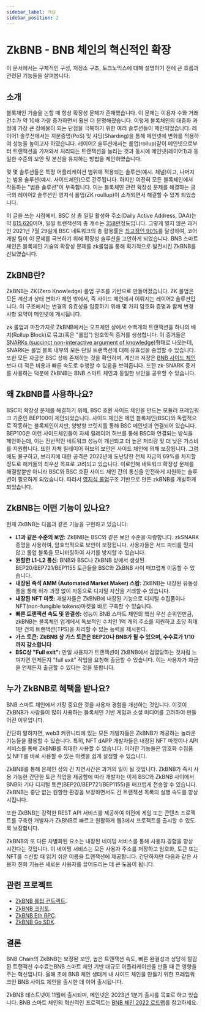 ```yaml
---
sidebar_label: 개요
sidebar_position: 2
---
```

# ZkBNB - BNB 체인의 혁신적인 확장

이 문서에서는 구체적인 구성, 저장소 구조, 토크노믹스에 대해 설명하기 전에 큰 흐름과 관련된 기능들을 살펴봅니다.

## 소개

블록체인 기술을 논할 때 항상 확장성 문제가 존재했습니다. 이 문제는 이용자 수와 거래 건수가 약 10배 가량 증가하면서 훨씬 더 분명해졌습니다. 이렇게 블록체인의 대중화 과정에 가장 큰 장애물이 되는 단점을 극복하기 위한 여러 솔루션들이 제안되었습니다. 레이어1 솔루션에서는 지분증명(PoS) 및 샤딩(Sharding)을 통해 메인넷에 변화를 적용하여 성능을 높이고자 하였습니다. 레이어2 솔루션에서는 롤업(rollup)같이 메인넷으로부터 트랜잭션을 가져와서 처리되는 트랜잭션을 늘리는 것과 동시에 메인넷(레이어1)과 동일한 수준의 보안 및 분산을 유지하는 방법을 제안하였습니다.

몇 몇 솔루션들은 특정 어플리케이션 범위에 적용되는 솔루션(예시. 체널)이고, 나머지는 범용 솔루션(예시. 사이드체인)으로 간주됩니다. 하지만 여전히 모든 블록체인에서 작동하는 "범용 솔루션"이 부족합니다. 이는 블록체인 관련 확장성 문제를 해결하는 궁극의 레이어2 솔루션인 영지식 롤업(ZK roullup)이 소개되면서 해결할 수 있게 되었습니다.

이 글을 쓰는 시점에서, BSC 상 총 일일 활성화 주소(Daily Active Address, DAA)는 약 [815,620](https://ycharts.com/indicators/sources/bscscan)이며, 일일 트랜잭션의 총 개수는 [358만](https://ycharts.com/indicators/reports/binance_smart_chain_statistics)정도입니다. 그렇게 멀지 않은 과거인 2021년 7월 29일에 BSC 네트워크의 총 활용률은 [최고점인 90%](https://bscscan.com/chart/networkutilization)를 달성하여, 코어 개발 팀이 이 문제를 극복하기 위해 확장성 솔루션을 고안하게 되었습니다. BNB 스마트 체인은 블록체인 기술의 확장성 문제를 zk롤업을 통해 획기적으로 발전시킨 ZkBNB를 선보였습니다.

## ZkBNB란?

ZkBNB는 ZK(Zero Knowledge) 롤업 구조를 기반으로 만들어졌습니다. ZK 롤업은 모든 계산과 상태 변화가 체인 밖에서, 즉 사이드 체인에서 이뤄지는 레이어2 솔루션입니다. 이 구조에서는 변경의 유효성을 입증하기 위해 몇 가지 암호화 증명과 함께 변경 사항 요약이 메인넷에 게시됩니다.

zk 롤업과 마찬가지로 ZkBNB에서는 오프체인 상에서 수백개의 트랜잭션을 하나의 배치(Rollup Block)로 묶고(혹은 "롤업") 암호학적 증거를 생성합니다. 이 증거들은 [SNARKs (succinct non-interactive argument of knowledge)](https://cointelegraph.com/explained/zk-starks-vs-zk-snarks-explained)형태로 나오는데, SNARK는 롤업 블록 내부의 모든 단일 트랜잭션에 대해 유효성을 증명할 수 있습니다. 또한 모든 자금은 BSC 상에 존재하는 것을 확인하며, 계산과 저장은 [BNB 사이드 체인](https://docs.bnbchain.org/docs/BNBSidechain/overview/bs-overview)보다 더 적은 비용과 빠른 속도로 수행할 수 있음을 보여줍니다. 또한 zk-SNARK 증거를 사용하는 덕분에 ZkBNB는 BNB 스마트 체인과 동일한 보안을 공유할 수 있습니다.

## 왜 ZkBNB를 사용하나요?

BSC의 확장성 문제를 해결하기 위해, BSC 호환 사이드 체인을 만드는 모듈러 프레임워크 기준인 BEP100이 제안되었습니다. 사이드 체인은 메인 블록체인(BSC)와 독립적으로 작동하는 블록체인이지만, 양방향 브릿지를 통해 BSC 메인넷과 연결되어 있습니다. BEP100은 이런 사이드체인들이 자체 릴레이어 허브를 통해 BSC와 연결되는 방식을 제안하는데, 이는 전반적인 네트워크 성능이 개선되고 더 높은 처리량 및 더 낮은 가스비를 지원합니다. 또한 자체 릴레이어 허브의 보안은 사이드 체인에 의해 보장됩니다. 그럼에도 불구하고, 브리지에 대한 공격은 2022년에 도난당한 전체 자금의 69%를 차지할 정도로 해커들의 최우선 목표로 고려되고 있습니다. 이로인해 네트워크 확장성 문제를 해결할뿐만 아니라 BSC와 BSC 호환 사이드 체인 간의 통신을 안전하게 지원하는 솔루션이 필요하게 되었습니다. 따라서 [영지식 롤업](https://ethereum.org/en/developers/docs/scaling/zk-rollups/)구조 기반으로 만든 zkBNB를 개발하게 되었습니다.

## ZkBNB는 어떤 기능이 있나요?

현재 ZkBNB는 다음과 같은 기능을 구현하고 있습니다:

-   **L1과 같은 수준의 보안:** ZkBNB는 BSC와 같은 보안 수준을 자랑합니다. zkSNARK 증명을 사용하여, 암호학적으로 보안이 보장됩니다. 사용자들은 서드 파티를 믿지 않고 롤업 블록을 모니터링하여 사기를 방지할 수 있습니다.
-   **원할한 L1-L2 통신**: BNB와 BSC나 ZkBNB 상에서 생성된 BEP20/BEP721/BEP1155 토큰들을 BSC와 ZkBNB 사이 매끄럽게 이동할 수 있습니다.
-   **내장된 즉석 AMM (Automated Market Maker) 스왑:** ZkBNB는 내장된 유동성 풀을 통해 허가 과정 없이 자동으로 디지털 자산을 거래할 수 있습니다.
-   **내장된 NFT 마켓:** 개발자들은 ZkBNB에 내장된 기능으로 디지털 수집품이나 NFT(non-fungible tokens)마켓을 바로 구축할 수 있습니다.
-   **빠른 트랜잭션 속도 및 완결성:** 성능이 BNB 스마트 체인의 핵심 우선 순위인만큼, zkBNB는 블록체인 업계에서 독보적인 수치인 1억 개의 주소를 지원하고 초당 최대 1만 건의 트랜잭션(TPS)을 처리할 수 있는 능력을 제시한다.
-  **가스 토큰:** **ZkBNB 상 가스 토큰은 BEP20나 BNB가 될 수 있으며, 수수료가 1/10까지 감소합니다**
-   **BSC상 "Full exit":** 만일 사용자가 트랜잭션이 ZkBNB에서 검열당하는 것처럼 느껴지면 언제든지 "full exit" 작업을 요청해 출금할 수 있습니다. 이는 사용자가 자금을 언제든지 출금할 수 있다는 것을 뜻합니다.

## 누가 ZkBNB로 혜택을 받나요?

BNB 스마트 체인에서 가장 중요한 것을 사용자 경험을 개선하는 것입니다. 이것이 ZkBNB가 사람들이 많이 사용하는 블록체인 기반 게임과 소셜 미디어를 고려하여 만들어진 이유입니다. 

간단히 말하자면, web3 커뮤니티에 있는 모든 개발자들은 ZkBNB가 제공하는 놀라운 기능들을 활용할 수 있습니다. 특히, NFT dAPP 개발자들은 내장된 NFT 마켓이나 API 서비스를 통해 ZkBNB를 최대한 사용할 수 있습니다. 이러한 기능들은 암호화 수집품 및 NFT를 바로 사용할 수 있는 마켓을 쉽게 설정할 수 있습니다.

ZkBNB를 통해 온체인 상의 긴 지연시간은 과거의 일이 될 것입니다. ZkBNB가 즉시 사용 가능한 간단한 토큰 작업을 제공함에 따라 개발자는 이제 BSC와 ZkBNB 사이에서 BNB와 기타 디지털 토큰(BEP20/BEP721/BEP1155)을 매끄럽게 전송할 수 있습니다. ZkBNB는 중단 없는 원할한 환경을 보장하면서도 긴 트랜잭션 목록의 실행 속도를 향상시킵니다.

또한 ZkBNB는 강력한 REST API 서비스를 제공하여 이전에 게임 또는 콘텐츠 프로젝트를 구축한 개발자가 ZkBNB로 빠르고 원활하게 웹3에서 프로젝트를 출시할 수 있도록 보장합니다.

ZkBNB의 또 다른 차별화된 요소는 내장된 네이밍 서비스를 통해 사용자 경험을 향상 시킨다는 것입니다. 이 네이밍 서비스는 모든 사용자 주소를 저장하고 암호화, 토큰 또는 NFT를 수신할 때 읽기 쉬운 이름을 트랜잭션에 제공합니다. 간단하지만 다음과 같은 사용자 친화 기능은 새로운 사용자를 끌어드리는 데 큰 도움이 됩니다.

## 관련 프로젝트
- [ZkBNB 롤업 컨트랙트](https://github.com/bnb-chain/zkbnb-contract).
- [ZkBNB 크립토](https://github.com/bnb-chain/zkbnb-crypto).
- [ZkBNB Eth RPC](https://github.com/bnb-chain/zkbnb-eth-rpc).
- [ZkBNB Go SDK](https://github.com/bnb-chain/zkbnb-go-sdk).

## 결론

BNB Chain의 ZkBNB는 보장된 보안, 높은 트랜잭션 속도, 빠른 완결성과 상당히 절감된 트랜잭션 수수료는BNB 스마트 체인 기반 대규모 어플리케이션을 만들 때 큰 영향을 주는 혁신입니다. 올해 초에 BNB 체인 생태계 내 사이드 체인을 만들기 위한 프레임워크인 BNB 사이드 체인을 출시한 데 이어 출시됩니다.

ZkBNB 테스트넷이 11월에 출시되며, 메인넷은 2023년 1분기 출시를 목표로 하고 있습니다. BNB 스마트 체인의 혁신적인 프로젝트는 [BNB 체인 2022 로드맵](https://www.bnbchain.org/en/blog/bnb-chain-tech-roadmap-2022/)를 참고하세요.
